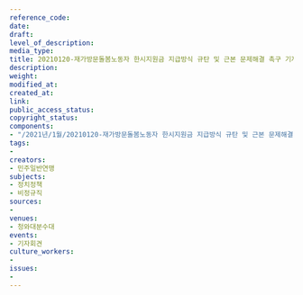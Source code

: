 ```yaml
---
reference_code: 
date: 
draft: 
level_of_description: 
media_type: 
title: 20210120-재가방문돌봄노동자 한시지원금 지급방식 규탄 및 근본 문제해결 촉구 기자회견
description: 
weight: 
modified_at: 
created_at: 
link: 
public_access_status: 
copyright_status: 
components:
- "/2021년/1월/20210120-재가방문돌봄노동자 한시지원금 지급방식 규탄 및 근본 문제해결 촉구 기자회견/_5D48532.jpg"
tags:
- 
creators:
- 민주일반연맹
subjects:
- 정치정책
- 비정규직
sources:
- 
venues:
- 청와대분수대
events:
- 기자회견
culture_workers:
- 
issues:
- 
---
```

